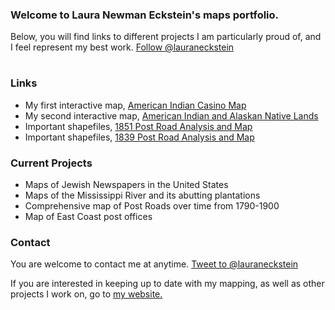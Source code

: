 ### Welcome to Laura Newman Eckstein's maps portfolio.
Below, you will find links to different projects I am particularly proud of, and I feel represent my best work. 
<a href="https://twitter.com/lauraneckstein" class="twitter-follow-button" data-show-count="false" data-size="large">Follow @lauraneckstein</a>
<script>!function(d,s,id){var js,fjs=d.getElementsByTagName(s)[0],p=/^http:/.test(d.location)?'http':'https';if(!d.getElementById(id)){js=d.createElement(s);js.id=id;js.src=p+'://platform.twitter.com/widgets.js';fjs.parentNode.insertBefore(js,fjs);}}(document, 'script', 'twitter-wjs');</script>
# 

### Links
* My first interactive map, [American Indian Casino Map](http://lauraneckstein.github.io/CasinoMap/)
* My second interactive map, [American Indian and Alaskan Native Lands](http://lauraneckstein.github.io/nativelands/)
* Important shapefiles, [1851 Post Road Analysis and Map](http://lauraneckstein.com/1851postroads/)
* Important shapefiles, [1839 Post Road Analysis and Map](http://lauraneckstein.com/1839postroads/)

### Current Projects
* Maps of Jewish Newspapers in the United States
* Maps of the Mississippi River and its abutting plantations
* Comprehensive map of Post Roads over time from 1790-1900
* Map of East Coast post offices 


### Contact
You are welcome to contact me at anytime. <a href="https://twitter.com/intent/tweet?screen_name=lauraneckstein" class="twitter-mention-button" data-size="large" data-related="lauraneckstein">Tweet to @lauraneckstein</a>
<script>!function(d,s,id){var js,fjs=d.getElementsByTagName(s)[0],p=/^http:/.test(d.location)?'http':'https';if(!d.getElementById(id)){js=d.createElement(s);js.id=id;js.src=p+'://platform.twitter.com/widgets.js';fjs.parentNode.insertBefore(js,fjs);}}(document, 'script', 'twitter-wjs');</script>
If you are interested in keeping up to date with my mapping, as well as other projects I work on, go to [my website.](www.lauraneckstein.com)
 